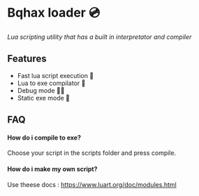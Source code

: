 
# Bqhax loader 💿

*Lua scripting utility that has a built in interpretator and compiler*


## Features

- Fast lua script execution 🐎
- Lua to exe compilator 💾
- Debug mode 🐱‍💻
- Static exe mode 📱


## FAQ

#### How do i compile to exe?

Choose your script in the scripts folder and press compile.

#### How do i make my own script?

Use theese docs : https://www.luart.org/doc/modules.html








